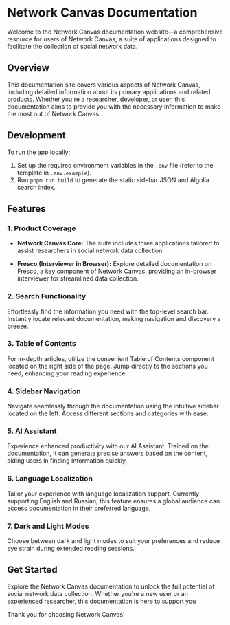 # Network Canvas Documentation

Welcome to the Network Canvas documentation website—a comprehensive resource for users of Network Canvas, a suite of applications designed to facilitate the collection of social network data.

## Overview

This documentation site covers various aspects of Network Canvas, including detailed information about its primary applications and related products. Whether you're a researcher, developer, or user, this documentation aims to provide you with the necessary information to make the most out of Network Canvas.

## Development

To run the app locally:

1. Set up the required environment variables in the `.env` file (refer to the template in `.env.example`).
2. Run `pnpm run build` to generate the static sidebar JSON and Algolia search index.

## Features

### 1. Product Coverage

- **Network Canvas Core:** The suite includes three applications tailored to assist researchers in social network data collection.

- **Fresco (Interviewer in Browser):** Explore detailed documentation on Fresco, a key component of Network Canvas, providing an in-browser interviewer for streamlined data collection.

### 2. Search Functionality

Effortlessly find the information you need with the top-level search bar. Instantly locate relevant documentation, making navigation and discovery a breeze.

### 3. Table of Contents

For in-depth articles, utilize the convenient Table of Contents component located on the right side of the page. Jump directly to the sections you need, enhancing your reading experience.

### 4. Sidebar Navigation

Navigate seamlessly through the documentation using the intuitive sidebar located on the left. Access different sections and categories with ease.

### 5. AI Assistant

Experience enhanced productivity with our AI Assistant. Trained on the documentation, it can generate precise answers based on the content, aiding users in finding information quickly.

### 6. Language Localization

Tailor your experience with language localization support. Currently supporting English and Russian, this feature ensures a global audience can access documentation in their preferred language.

### 7. Dark and Light Modes

Choose between dark and light modes to suit your preferences and reduce eye strain during extended reading sessions.

## Get Started

Explore the Network Canvas documentation to unlock the full potential of social network data collection. Whether you're a new user or an experienced researcher, this documentation is here to support you

Thank you for choosing Network Canvas!
